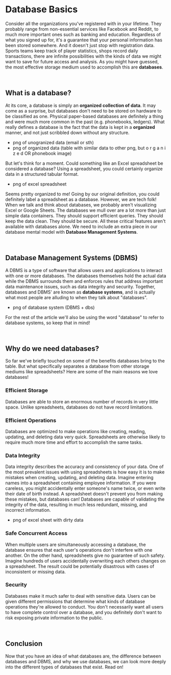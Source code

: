 # Database Basics

Consider all the organizations you've registered with in your lifetime. They probably range from non-essential services like Facebook and Reddit, to much more important ones such as banking and education. Regardless of what you signed up for, it's a guarantee that your personal information has been stored somewhere. And it doesn't just stop with registration data. Sports teams keep track of player statistics, shops record daily transactions, there are infinite possibilities with the kinds of data we might want to save for future access and analysis. As you might have guessed, the most effective storage medium used to accomplish this are **databases**.

<br>

## What is a database?
At its core, a database is simply an **organized collection of data**. It may come as a surprise, but databases don't need to be stored on hardware to be classified as one. Physical paper-based databases are definitely a thing and were much more common in the past (e.g. phonebooks, ledgers). What really defines a database is the fact that the data is kept in a **organized** manner, and not just scribbled down without any structure. 

- png of unogranized data (email or sth)
- png of organized data (table with similar data to other png, but o r g a n i z e d OR phonebook image)

But let's think for a moment. Could something like an Excel spreadsheet be considered a database? Using a spreadsheet, you could certainly organize data in a structured tabular format.

- png of excel spreadsheet

Seems pretty organized to me! Going by our original definition, you could definitely label a spreadsheet as a database. However, we are tech folk! When we talk and think about databases, we probably aren't visualizing Excel or Google Sheets. The databases we mull over are a lot more than just simple data containers. They should support efficient queries. They should keep the data clean. They should be secure. All these critical features aren't available with databases alone. We need to include an extra piece in our database mental model with **Database Management Systems**. 

<br>

## Database Management Systems (DBMS)

A DBMS is a type of software that allows users and applications to interact with one or more databases. The databases themselves hold the actual data while the DBMS surrounds them and enforces rules that address important data maintenance issues, such as data integrity and security. Together, databases and DBMS' are known as **database systems**, and is actually what most people are alluding to when they talk about "databases".

- png of database system (DBMS + dbs)

For the rest of the article we'll also be using the word "database" to refer to database systems, so keep that in mind!

<br>

## Why do we need databases?
So far we've briefly touched on some of the benefits databases bring to the table. But what specifically separates a database from other storage mediums like spreadsheets? Here are some of the main reasons we love databases!

### Efficient Storage
Databases are able to store an enormous number of records in very little space. Unlike spreadsheets, databases do not have record limitations.

### Efficient Operations
Databases are optimized to make operations like creating, reading, updating, and deleting data very quick. Spreadsheets are otherwise likely to require much more time and effort to accomplish the same tasks.

### Data Integrity
Data integrity describes the accuracy and consistency of your data. One of the most prevalent issues with using spreadsheets is how easy it is to make mistakes when creating, updating, and deleting data. Imagine entering names into a spreadsheet containing employee information. If you were careless, you might accidentally enter someone's name twice, or even write their date of birth instead. A spreadsheet doesn't prevent you from making these mistakes, but databases can! Databases are capable of validating the integrity of the data, resulting in much less redundant, missing, and incorrect information.

- png of excel sheet with dirty data

### Safe Concurrent Access
When multiple users are simultaneously accessing a database, the database ensures that each user's operations don't interfere with one another. On the other hand, spreadsheets give no guarantee of such safety. Imagine hundreds of users accidentally overwriting each others changes on a spreadsheet. The result could be potentially disastrous with cases of inconsistent or missing data. 

### Security
Databases make it much safer to deal with sensitive data. Users can be given different permissions that determine what kinds of database operations they're allowed to conduct. You don't necessarily want all users to have complete control over a database, and you definitely don't want to risk exposing private information to the public.

<br>

## Conclusion
Now that you have an idea of what databases are, the difference between databases and DBMS, and why we use databases, we can look more deeply into the different types of databases that exist. Read on!

